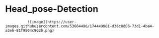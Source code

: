 # Head_pose-Detection

              ![image](https://user-images.githubusercontent.com/53664496/174449981-d36c0d86-73d1-4ba4-a3e6-81f9504c902b.png)
